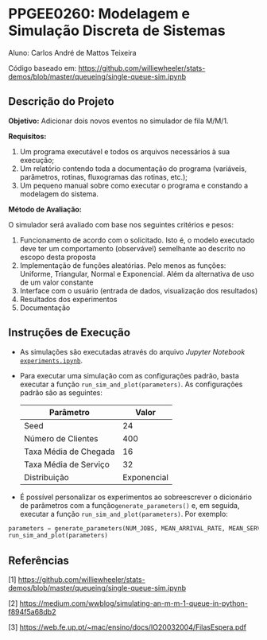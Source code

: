 # PPGEE0260: Modelagem e Simulação Discreta de Sistemas

Aluno: Carlos André de Mattos Teixeira

Código baseado em: https://github.com/williewheeler/stats-demos/blob/master/queueing/single-queue-sim.ipynb 

## Descrição do Projeto

**Objetivo:** Adicionar dois novos eventos no simulador de fila M/M/1.

**Requisitos:**

1. Um programa executável e todos os arquivos necessários à sua execução;
2. Um relatório contendo toda a documentação do programa (variáveis, parâmetros, rotinas, fluxogramas das rotinas, etc.);
3. Um pequeno manual sobre como executar o programa e constando a modelagem do sistema.

**Método de Avaliação:**

O simulador será avaliado com base nos seguintes critérios e pesos:

1. Funcionamento de acordo com o solicitado. Isto é, o modelo executado deve ter um comportamento (observável) semelhante ao descrito no escopo desta proposta
2. Implementação de funções aleatórias. Pelo menos as funções: Uniforme, Triangular, Normal e Exponencial. Além da alternativa de uso de um valor constante
3. Interface com o usuário (entrada de dados, visualização dos resultados)
4. Resultados dos experimentos
5. Documentação


## Instruções de Execução


- As simulações são executadas através do arquivo *Jupyter Notebook* [`experiments.ipynb`](https://github.com/andrematte/simulation-mm1-queue/blob/main/experiments.ipynb).
- Para executar uma simulação com as configurações padrão, basta executar a função `run_sim_and_plot(parameters)`. As configurações padrão são as seguintes:
  
  | Parâmetro                | Valor       |
  |--------------------------|-------------|
  | Seed                     | 24          |
  | Número de Clientes       | 400         |
  | Taxa Média de Chegada    | 16          |
  | Taxa Média de Serviço    | 32          |
  | Distribuição             | Exponencial |

- É possível personalizar os experimentos ao sobreescrever o dicionário de parâmetros com a função`generate_parameters()` e, em seguida, executar a função `run_sim_and_plot(parameters)`. Por exemplo:

```python
parameters = generate_parameters(NUM_JOBS, MEAN_ARRIVAL_RATE, MEAN_SERVICE_RATE, DISTRIBUTION)
run_sim_and_plot(parameters)
```

## Referências


[1] https://github.com/williewheeler/stats-demos/blob/master/queueing/single-queue-sim.ipynb 

[2] https://medium.com/wwblog/simulating-an-m-m-1-queue-in-python-f894f5a68db2

[3] https://web.fe.up.pt/~mac/ensino/docs/IO20032004/FilasEspera.pdf
